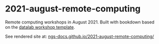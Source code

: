 # 2021-august-remote-computing

Remote computing workshops in August 2021. Built with bookdown based
on the
[datalab workshop template](https://github.com/datalab-dev/template_workshop).

See rendered site at:
[ngs-docs.github.io/2021-august-remote-computing/](https://ngs-docs.github.io/2021-august-remote-computing/)
